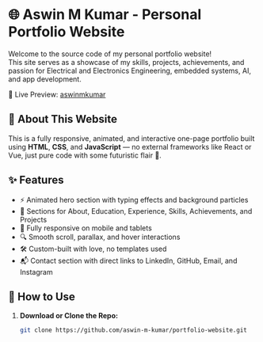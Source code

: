 # 🌐 Aswin M Kumar - Personal Portfolio Website

Welcome to the source code of my personal portfolio website!  
This site serves as a showcase of my skills, projects, achievements, and passion for Electrical and Electronics Engineering, embedded systems, AI, and app development.

🔗 Live Preview: [aswinmkumar](https://www.linkedin.com/in/aswinmkumar)

## 🧠 About This Website

This is a fully responsive, animated, and interactive one-page portfolio built using **HTML**, **CSS**, and **JavaScript** — no external frameworks like React or Vue, just pure code with some futuristic flair 🚀.

## ✨ Features

- ⚡ Animated hero section with typing effects and background particles
- 🧾 Sections for About, Education, Experience, Skills, Achievements, and Projects
- 📱 Fully responsive on mobile and tablets
- 🔍 Smooth scroll, parallax, and hover interactions
- 🛠️ Custom-built with love, no templates used
- 📬 Contact section with direct links to LinkedIn, GitHub, Email, and Instagram

## 🔧 How to Use

1. **Download or Clone the Repo:**
   ```bash
   git clone https://github.com/aswin-m-kumar/portfolio-website.git
